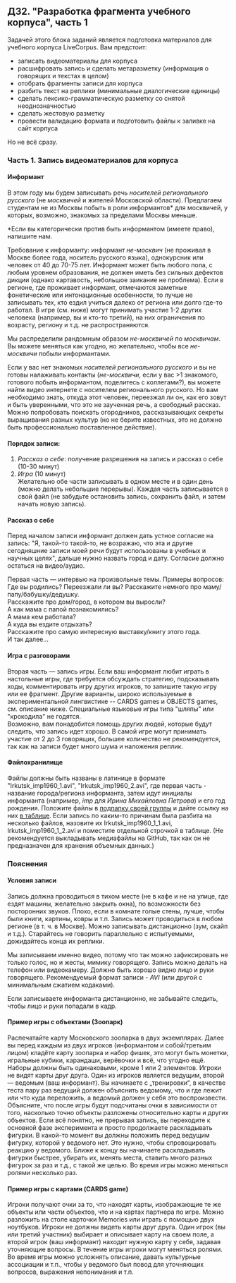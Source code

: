 ## ДЗ2. "Разработка фрагмента учебного корпуса", часть 1

Задачей этого блока заданий является подготовка материалов для учебного корпуса LiveCorpus. Вам предстоит:
* записать видеоматериалы для корпуса  
* расшифровать запись и сделать метаразметку (информация о говорящих и текстах в целом)  
* отобрать фрагменты записи для корпуса  
* разбить текст на реплики (минимальные диалогические единицы)
* сделать лексико-грамматическую разметку со снятой неоднозначностью  
* сделать жестовую разметку  
* провести валидацию формата и подготовить файлы к заливке на сайт корпуса
  
Но не всё сразу.

### Часть 1. Запись видеоматериалов для корпуса

#### Информант 

В этом году мы будем записывать речь *носителей регионального русского* (не *москвичей* и жителей Московской области). Предлагаем студентам не из Москвы побыть в роли информантов\* для москвичей, у которых, возможно, знакомых за пределами Москвы меньше.

\*Если вы категорически против быть информантом (имеете право), напишите нам.

Требование к информанту: информант *не-москвич* (не проживал в Москве более года, носитель русского языка), однокурсник или человек от 40 до 70-75 лет. Информант может быть любого пола, с любым уровнем образования, не должен иметь без сильных дефектов дикции (однако картавость, небольшое заикание не проблема). Если в регионе, где проживает информант, отмечаются заметные фонетические или интонационные особенности, то лучше не записывать тех, кто ездил учиться далеко от региона или долго где-то работал. В игре (см. ниже) могут принимать участие 1-2 других человека (например, вы и кто-то третий), на них ограничения по возрасту, региону и т.д. не распространяются.

Мы распределили рандомным образом *не-москвичей* по *москвичам*. Вы можете меняться как угодно, но желательно, чтобы все *не-москвичи* побыли информантами.

Если у вас нет знакомых *носителей регионального русского* и вы не готовы налаживать контакты (*не-москвичи*, если у вас >1 знакомого, готового побыть информантом, поделитесь с коллегами?), вы можете найти видео интернете с носителем регионального русского. Но вам необходимо знать, откуда этот человек, переезжал ли он, как его зовут и быть уверенными, что это не заученная речь, а свободный рассказ. Можно попробовать поискать огородников, рассказывающих секреты выращивания разных культур (но не берите известных, это не должно быть профессионально поставленное действие).

#### Порядок записи:  
1. *Рассказ о себе*: получение разрешения на запись и рассказ о себе (10-30 минут)
2. *Игра* (10 минут)   
Желательно обе части записывать в одном месте и в один день (можно делать небольшие перерывы). Каждая часть записывается в свой файл (не забудьте остановить запись, сохранить файл, и затем начать новую запись).     

#### Рассказ о себе
Перед началом записи информант должен дать устное согласие на запись: "Я, такой-то такой-то, не возражаю, что эта и другие сегодняшние записи моей речи будут использованы в учебных и научных целях", дальше нужно назвать город и дату. Согласие должно остаться на видео/аудио.  

Первая часть — интервью на произвольные темы. Примеры вопросов:  
Где вы родились? Переезжали ли вы?
Расскажите немного про маму/папу/бабушку/дедушку.  
Расскажите про дом/город, в котором вы выросли?  
А как мама с папой познакомились?  
А мама кем работала?   
А куда вы ездите отдыхать?  
Расскажите про самую интересную выставку/книгу этого года.  
И так далее…

#### Игра с разговорами  
Вторая часть — запись игры. Если ваш информант любит играть в настольные игры, где требуется обсуждать стратегию, подсказывать ходы, комментировать игру других игроков, то запишите такую игру или ее фрагмент. Другие варианты, широко используемые в экспериментальной лингвистике -- CARDS games и OBJECTS games, см. описание ниже. Специальные языковые игры типа "шляпы" или "крокодила" не годятся.  
Возможно, вам понадобится помощь других людей, которые будут следить, что запись идет хорошо. В самой игре могут принимать участие от 2 до 3 говорящих, большее количество не рекомендуется, так как на записи будет много шума и наложения реплик.   

#### Файлохранилище
Файлы должны быть названы в латинице в формате "Irkutsk_imp1960_1.avi", "Irkutsk_imp1960_2.avi", где первая часть - название города/региона информанта, затем идут инициалы информанта (например, _imp_ для _Ирина Михайловна Петрова_) и его год рождения.
Положите файлы в [подпапку своей группы](https://drive.google.com/drive/folders/1xXGB7Dw4NYIKA3FwgA-2wC453sPSOFH3?usp=sharing) и дайте ссылку на них [в таблице](https://docs.google.com/spreadsheets/d/1DrainUM6S2Exe2D0lMdqnUjhUQEiakvNptsKhrKObJQ/edit?usp=sharing). Если запись по каким-то причинам была разбита на несколько файлов, назовите их Irkutsk_imp1960_1_1.avi, Irkutsk_imp1960_1_2.avi и поместите отдельной строчкой в таблице. (Не рекомендуется выкладывать медиафайлы на GitHub, так как он не предназначен для хранения объемных данных.)

### Пояснения

#### Условия записи  

Запись должна проводиться в тихом месте (не в кафе и не на улице, где ездят машины, желательно закрыть окна), по возможности без посторонних звуков. Плохо, если в комнате голые стены, лучше, чтобы были книги, картины, ковры и т.п. Запись может проводиться в любом регионе (в т. ч. в Москве). Можно записывать дистанционно (зум, скайп и т.д.). Старайтесь не говорить параллельно с испытуемыми, дожидайтесь конца их реплики. 

Мы записываем именно видео, потому что так можно зафиксировать не только голос, но и жесты, мимику говорящего. Запись можно делать на телефон или видеокамеру. Должно быть хорошо видно лицо и руки говорящего. Рекомендуемый формат записи - *AVI* (или другой с минимальным сжатием кодаками).

Если записываете информанта дистанционно, не забывайте следить, чтобы лицо и руки попадали в кадр.

#### Пример игры с объектами (Зоопарк)
Распечатайте карту Московского зоопарка в двух экземплярах. Далее вы перед каждым из двух игроков (информантом и собой/третьим лицом) кладёте карту зоопарка и набор фишек, это могут быть монетки, игральные кубики, карандаши, верёвочки и всё, что угодно ещё. Наборы должны быть одинаковыми, кроме 1 или 2 элементов. Игроки не видят карты друг друга. Один из игроков является ведущим, второй — ведомым (ваш информант). Вы начинаете с „тренировки“, в качестве теста пару раз ведущий должен объяснить ведомому, что и где лежит или что куда переложить, а ведомый должен у себя это воспроизвести. Объясните, что после игры будут подсчитаны очки в зависимости от того, насколько точно объекты разложены относительно карты и других объектов.
Если всё понятно, не прерывая запись, вы переходите к основной фазе эксперимента и просто продолжаете раскладывать фигурки. В какой-то момент вы должны положить перед ведущим фигурку, которой у ведомого нет. Это нужно, чтобы спровоцировать реакцию у ведомого. Ближе к концу вы начинаете раскладывать фигурки быстрее, убирать их, менять места, ставить много разных фигурок за раз и т.д., с такой же целью. Во время игры можно меняться ролями несколько раз.  

#### Пример игры с картами (CARDS game)
Игроки получают очки за то, что находят карты, изображающие те же объекты или части объектов, что и на картах партнера по игре. Можно разложить на столе карточки Memories или играть с помощью двух ноутбуков.
Игроки не должны видеть карты друг друга. Один игрок (вы или третий участник) выбирает и описывает карту на своем поле, а второй игрок (ваш информант) находит нужную карту у себя, задавая уточняющие вопросы. В течение игры игроки могут меняться ролями. Во время игры можно усложнять описание, давать культурные ассоциации и т.п., чтобы у ведомого был повод для уточняющих вопросов, выражения непонимания и т.п.
